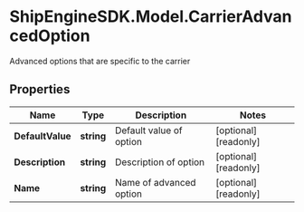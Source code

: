 # ShipEngineSDK.Model.CarrierAdvancedOption
Advanced options that are specific to the carrier

## Properties

Name | Type | Description | Notes
------------ | ------------- | ------------- | -------------
**DefaultValue** | **string** | Default value of option | [optional] [readonly] 
**Description** | **string** | Description of option | [optional] [readonly] 
**Name** | **string** | Name of advanced option | [optional] [readonly] 

